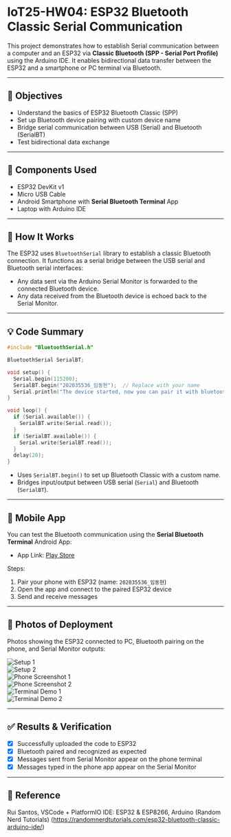 # IoT25-HW04: ESP32 Bluetooth Classic Serial Communication

This project demonstrates how to establish Serial communication between a computer and an ESP32 via **Classic Bluetooth (SPP - Serial Port Profile)** using the Arduino IDE. It enables bidirectional data transfer between the ESP32 and a smartphone or PC terminal via Bluetooth.

---

## 🧾 Objectives

- Understand the basics of ESP32 Bluetooth Classic (SPP)
- Set up Bluetooth device pairing with custom device name
- Bridge serial communication between USB (Serial) and Bluetooth (SerialBT)
- Test bidirectional data exchange

---

## 🧰 Components Used

- ESP32 DevKit v1  
- Micro USB Cable  
- Android Smartphone with **Serial Bluetooth Terminal** App  
- Laptop with Arduino IDE  

---

## 🧠 How It Works

The ESP32 uses `BluetoothSerial` library to establish a classic Bluetooth connection. It functions as a serial bridge between the USB serial and Bluetooth serial interfaces:

- Any data sent via the Arduino Serial Monitor is forwarded to the connected Bluetooth device.
- Any data received from the Bluetooth device is echoed back to the Serial Monitor.

---

## 💡 Code Summary

```cpp
#include "BluetoothSerial.h"

BluetoothSerial SerialBT;

void setup() {
  Serial.begin(115200);
  SerialBT.begin("202035536_임동현");  // Replace with your name
  Serial.println("The device started, now you can pair it with bluetooth!");
}

void loop() {
  if (Serial.available()) {
    SerialBT.write(Serial.read());
  }
  if (SerialBT.available()) {
    Serial.write(SerialBT.read());
  }
  delay(20);
}
```

- Uses `SerialBT.begin()` to set up Bluetooth Classic with a custom name.
- Bridges input/output between USB serial (`Serial`) and Bluetooth (`SerialBT`).

---

## 📱 Mobile App

You can test the Bluetooth communication using the **Serial Bluetooth Terminal** Android App:

- App Link: [Play Store](https://play.google.com/store/apps/details?id=de.kai_morich.serial_bluetooth_terminal)

Steps:
1. Pair your phone with ESP32 (name: `202035536_임동현`)
2. Open the app and connect to the paired ESP32 device
3. Send and receive messages

---

## 📸 Photos of Deployment

Photos showing the ESP32 connected to PC, Bluetooth pairing on the phone, and Serial Monitor outputs:

![Setup 1](https://github.com/DannyLimDH/IoT25-HW03/blob/main/media/hw%24-1.png)  
![Setup 2](./media/hw%204-2.png)  
![Phone Screenshot 1](./media/hw%204-3.jpg)  
![Phone Screenshot 2](./media/hw%204-4.jpg)  
![Terminal Demo 1](./media/hw%204-5.jpg)  
![Terminal Demo 2](./media/hw%204-6.jpg)

---

## ✅ Results & Verification

- [x] Successfully uploaded the code to ESP32  
- [x] Bluetooth paired and recognized as expected  
- [x] Messages sent from Serial Monitor appear on the phone terminal  
- [x] Messages typed in the phone app appear on the Serial Monitor  

---

## 🔗 Reference
Rui Santos, VSCode + PlatformIO IDE: ESP32 & ESP8266, Arduino (Random Nerd Tutorials)
(https://randomnerdtutorials.com/esp32-bluetooth-classic-arduino-ide/)

